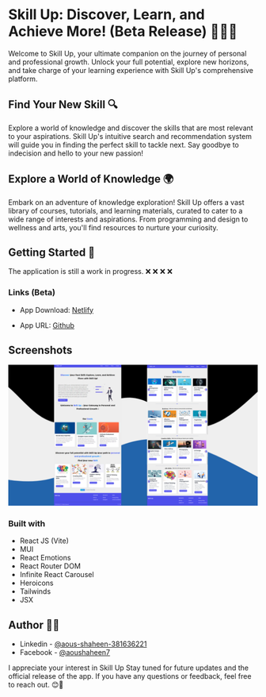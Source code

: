 # Skill Up: Discover, Learn, and Achieve More! (Beta Release) 🌟🌟🌟

Welcome to Skill Up, your ultimate companion on the journey of personal and professional growth. Unlock your full potential, explore new horizons, and take charge of your learning experience with Skill Up's comprehensive platform.

## Find Your New Skill 🔍
Explore a world of knowledge and discover the skills that are most relevant to your aspirations. Skill Up's intuitive search and recommendation system will guide you in finding the perfect skill to tackle next. Say goodbye to indecision and hello to your new passion!

## Explore a World of Knowledge 🌍
Embark on an adventure of knowledge exploration! Skill Up offers a vast library of courses, tutorials, and learning materials, curated to cater to a wide range of interests and aspirations. From programming and design to wellness and arts, you'll find resources to nurture your curiosity.

## Getting Started 🚀
The application is still a work in progress. ❌ ❌ ❌ ❌

### Links (Beta)

- App Download: [Netlify](https://skill-up-web-beta.netlify.app)

- App URL: [Github](https://github.com/shaheen7a/SkillUp--Cross-Platform-Application-v1.0)

## Screenshots
![Skill-Up](./web-view/web-view.png)

### Built with
- React JS (Vite)
- MUI
- React Emotions
- React Router DOM
- Infinite React Carousel
- Heroicons
- Tailwinds
- JSX


## Author 👩‍💻
- Linkedin - [@aous-shaheen-381636221](https://www.linkedin.com/in/shaheen2001/)
- Facebook - [@aoushaheen7](https://www.facebook.com/shaheen72001/)


I appreciate your interest in Skill Up Stay tuned for future updates and the official release of the app. If you have any questions or feedback, feel free to reach out. 😊🚀
